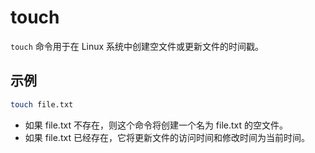 # touch
`touch` 命令用于在 Linux 系统中创建空文件或更新文件的时间戳。

## 示例
```sh
touch file.txt
```
- 如果 file.txt 不存在，则这个命令将创建一个名为 file.txt 的空文件。
- 如果 file.txt 已经存在，它将更新文件的访问时间和修改时间为当前时间。
